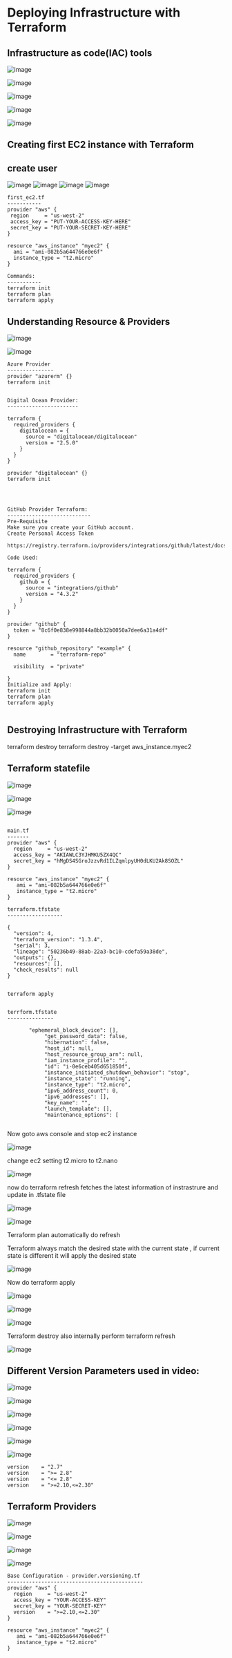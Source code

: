 
 Deploying Infrastructure with Terraform
 =======================================
 
 Infrastructure as code(IAC) tools
 ----------------------------------
 
![image](https://user-images.githubusercontent.com/53966749/207562643-0d174215-e7e1-44fb-84f3-5a0543218e3f.png)

![image](https://user-images.githubusercontent.com/53966749/207562732-ac5f9448-b116-43a0-bbf5-47c84672fca6.png)

![image](https://user-images.githubusercontent.com/53966749/207563014-e84c6be1-014a-4c72-bc47-1e28ead45821.png)


![image](https://user-images.githubusercontent.com/53966749/207563189-b78ab043-f7c9-4d1b-8f96-29876fc1dd0c.png)


![image](https://user-images.githubusercontent.com/53966749/207563887-ad896a63-37af-45c4-a4e3-d625ed02e8df.png)

 
Creating first EC2 instance with Terraform
------------------------------------------
 
 
create user
----------
 
![image](https://user-images.githubusercontent.com/53966749/207564154-8380435e-0add-4037-95c8-3ba276732e30.png)
![image](https://user-images.githubusercontent.com/53966749/207564295-f9fc549b-47ff-4be0-86f8-0bafb313e787.png)
![image](https://user-images.githubusercontent.com/53966749/207564436-83eb083e-f33b-4cd8-a05b-8b15dc5b623d.png)
![image](https://user-images.githubusercontent.com/53966749/207564505-00ec5171-f0da-4ec3-a0e9-5e3d31fb02bb.png)


 ```
 first_ec2.tf
 -----------
provider "aws" {
  region     = "us-west-2"
  access_key = "PUT-YOUR-ACCESS-KEY-HERE"
  secret_key = "PUT-YOUR-SECRET-KEY-HERE"
}

resource "aws_instance" "myec2" {
   ami = "ami-082b5a644766e0e6f"
   instance_type = "t2.micro"
}

Commands:
-----------
terraform init
terraform plan
terraform apply

```

Understanding Resource & Providers
----------------------------------
![image](https://user-images.githubusercontent.com/53966749/207565172-ed7ad0b3-509a-4c3d-b6f8-c284b2a4eb0e.png)

![image](https://user-images.githubusercontent.com/53966749/207565421-87dec0db-d5ee-4914-a3ff-2494996ee996.png)

```
Azure Provider
---------------
provider "azurerm" {}
terraform init


Digital Ocean Provider:
-----------------------

terraform {
  required_providers {
    digitalocean = {
      source = "digitalocean/digitalocean"
      version = "2.5.0"
    }
  }
}

provider "digitalocean" {}
terraform init




GitHub Provider Terraform:
---------------------------
Pre-Requisite
Make sure you create your GitHub account.
Create Personal Access Token

https://registry.terraform.io/providers/integrations/github/latest/docs

Code Used:

terraform {
  required_providers {
    github = {
      source = "integrations/github"
      version = "4.3.2"
    }
  }
}

provider "github" {
  token = "8c6f0e838e998844a8bb32b0050a7dee6a31a4df"
}

resource "github_repository" "example" {
  name        = "terraform-repo"

  visibility  = "private"

}
Initialize and Apply:
terraform init
terraform plan
terraform apply


```


Destroying Infrastructure with Terraform
----------------------------------------

terraform destroy
terraform destroy -target aws_instance.myec2


Terraform statefile
--------------------

![image](https://user-images.githubusercontent.com/53966749/207566641-bd216505-55ae-4aec-b489-17eeb4469219.png)

![image](https://user-images.githubusercontent.com/53966749/207566759-8cd8b9bf-f792-4bac-a75c-496da22ddf1a.png)

![image](https://user-images.githubusercontent.com/53966749/207566852-491ac625-130c-4fad-99f8-b7bf516b3c54.png)


```

main.tf
-------
provider "aws" {
  region     = "us-west-2"
  access_key = "AKIAWLC3YJHMKU5ZX4QC"
  secret_key = "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"
}

resource "aws_instance" "myec2" {
   ami = "ami-082b5a644766e0e6f"
   instance_type = "t2.micro"
}

terraform.tfstate
------------------

{
  "version": 4,
  "terraform_version": "1.3.4",
  "serial": 3,
  "lineage": "50236b49-88ab-22a3-bc10-cdefa59a38de",
  "outputs": {},
  "resources": [],
  "check_results": null
}


terraform apply


terrform.tfstate
---------------

       "ephemeral_block_device": [],
            "get_password_data": false,
            "hibernation": false,
            "host_id": null,
            "host_resource_group_arn": null,
            "iam_instance_profile": "",
            "id": "i-0e6ceb405d651850f",
            "instance_initiated_shutdown_behavior": "stop",
            "instance_state": "running",
            "instance_type": "t2.micro",
            "ipv6_address_count": 0,
            "ipv6_addresses": [],
            "key_name": "",
            "launch_template": [],
            "maintenance_options": [
            
```

Now goto aws console and stop ec2 instance

![image](https://user-images.githubusercontent.com/53966749/207570680-2bfc65f8-cec9-4b4c-96f6-3f6e852861bc.png)

change ec2 setting t2.micro to t2.nano

![image](https://user-images.githubusercontent.com/53966749/207571015-c1a25f8c-8996-4530-80c6-1d42097e9485.png)

now do terraform refresh fetches the latest information of instrastrure and update in .tfstate file

![image](https://user-images.githubusercontent.com/53966749/207571777-87dd851b-dc0c-4ec8-8212-883b26047b0b.png)

![image](https://user-images.githubusercontent.com/53966749/207571880-92d5676f-c420-4a5f-a4a4-69aac3ab835f.png)

Terraform plan automatically do refresh

Terraform always match the desired state with the current state , if current state is different it will apply the desired state

![image](https://user-images.githubusercontent.com/53966749/207572533-2abd86ec-ddbf-42ce-8d31-05d00103cf89.png)

Now do terraform apply 

![image](https://user-images.githubusercontent.com/53966749/207572921-20e7b8b8-7659-4b77-9b82-2242df34d327.png)

![image](https://user-images.githubusercontent.com/53966749/207573039-1b2c94cb-0029-4e51-83bd-6859845d1a8f.png)

![image](https://user-images.githubusercontent.com/53966749/207572705-10c2af1d-0577-4711-8619-62fd74a5e915.png)

Terraform destroy also internally perform terraform refresh

![image](https://user-images.githubusercontent.com/53966749/207573304-5cd5efdd-dec8-442f-b874-0998f7993e96.png)


Different Version Parameters used in video:
-------------------------------------------

![image](https://user-images.githubusercontent.com/53966749/207574047-b974e8a8-df17-4e2f-9a20-4107c77b9a2b.png)

![image](https://user-images.githubusercontent.com/53966749/207574123-3274ebda-e9a0-44c3-9591-d431eff79ee9.png)

![image](https://user-images.githubusercontent.com/53966749/207574189-be987f08-b7ec-4ce9-b01f-f93dedfeae65.png)

![image](https://user-images.githubusercontent.com/53966749/207574372-db7200eb-23ca-4610-8c21-0c730e20e233.png)

![image](https://user-images.githubusercontent.com/53966749/207574734-5a38f723-d13a-49c8-8113-60beb7d4da0f.png)


![image](https://user-images.githubusercontent.com/53966749/207574526-d5f2532f-17d1-41aa-8b1d-51d61ef5ce5a.png)


```
version    = "2.7"
version    = ">= 2.8"
version    = "<= 2.8"
version    = ">=2.10,<=2.30"

```

Terraform Providers
-------------------

![image](https://user-images.githubusercontent.com/53966749/207575045-745d3695-6103-47f8-9f1a-4a7821b02afe.png)

![image](https://user-images.githubusercontent.com/53966749/207575117-3b694dc7-4b20-4722-8987-a068737a2fa5.png)

![image](https://user-images.githubusercontent.com/53966749/207575172-60618d76-8b66-4ab7-93b0-231d8455e313.png)

![image](https://user-images.githubusercontent.com/53966749/207575345-64abcaf9-fbc4-403e-b37d-7b875443fb5b.png)

```
Base Configuration - provider.versioning.tf
--------------------------------------------
provider "aws" {
  region     = "us-west-2"
  access_key = "YOUR-ACCESS-KEY"
  secret_key = "YOUR-SECRET-KEY"
  version    = ">=2.10,<=2.30"
}

resource "aws_instance" "myec2" {
   ami = "ami-082b5a644766e0e6f"
   instance_type = "t2.micro"
}

```
